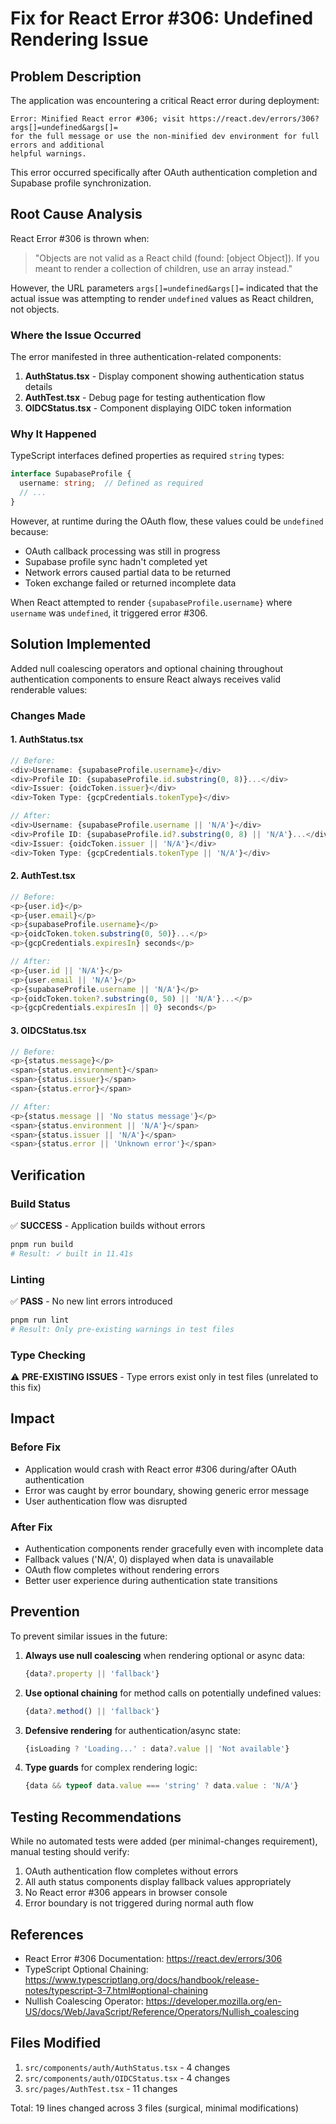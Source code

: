 # Fix for React Error #306: Undefined Rendering Issue

## Problem Description

The application was encountering a critical React error during deployment:

```
Error: Minified React error #306; visit https://react.dev/errors/306?args[]=undefined&args[]= 
for the full message or use the non-minified dev environment for full errors and additional 
helpful warnings.
```

This error occurred specifically after OAuth authentication completion and Supabase profile synchronization.

## Root Cause Analysis

React Error #306 is thrown when:
> "Objects are not valid as a React child (found: [object Object]). If you meant to render a 
> collection of children, use an array instead."

However, the URL parameters `args[]=undefined&args[]=` indicated that the actual issue was attempting 
to render `undefined` values as React children, not objects.

### Where the Issue Occurred

The error manifested in three authentication-related components:

1. **AuthStatus.tsx** - Display component showing authentication status details
2. **AuthTest.tsx** - Debug page for testing authentication flow
3. **OIDCStatus.tsx** - Component displaying OIDC token information

### Why It Happened

TypeScript interfaces defined properties as required `string` types:

```typescript
interface SupabaseProfile {
  username: string;  // Defined as required
  // ...
}
```

However, at runtime during the OAuth flow, these values could be `undefined` because:
- OAuth callback processing was still in progress
- Supabase profile sync hadn't completed yet
- Network errors caused partial data to be returned
- Token exchange failed or returned incomplete data

When React attempted to render `{supabaseProfile.username}` where `username` was `undefined`, 
it triggered error #306.

## Solution Implemented

Added null coalescing operators and optional chaining throughout authentication components to 
ensure React always receives valid renderable values:

### Changes Made

#### 1. AuthStatus.tsx
```typescript
// Before:
<div>Username: {supabaseProfile.username}</div>
<div>Profile ID: {supabaseProfile.id.substring(0, 8)}...</div>
<div>Issuer: {oidcToken.issuer}</div>
<div>Token Type: {gcpCredentials.tokenType}</div>

// After:
<div>Username: {supabaseProfile.username || 'N/A'}</div>
<div>Profile ID: {supabaseProfile.id?.substring(0, 8) || 'N/A'}...</div>
<div>Issuer: {oidcToken.issuer || 'N/A'}</div>
<div>Token Type: {gcpCredentials.tokenType || 'N/A'}</div>
```

#### 2. AuthTest.tsx
```typescript
// Before:
<p>{user.id}</p>
<p>{user.email}</p>
<p>{supabaseProfile.username}</p>
<p>{oidcToken.token.substring(0, 50)}...</p>
<p>{gcpCredentials.expiresIn} seconds</p>

// After:
<p>{user.id || 'N/A'}</p>
<p>{user.email || 'N/A'}</p>
<p>{supabaseProfile.username || 'N/A'}</p>
<p>{oidcToken.token?.substring(0, 50) || 'N/A'}...</p>
<p>{gcpCredentials.expiresIn || 0} seconds</p>
```

#### 3. OIDCStatus.tsx
```typescript
// Before:
<p>{status.message}</p>
<span>{status.environment}</span>
<span>{status.issuer}</span>
<span>{status.error}</span>

// After:
<p>{status.message || 'No status message'}</p>
<span>{status.environment || 'N/A'}</span>
<span>{status.issuer || 'N/A'}</span>
<span>{status.error || 'Unknown error'}</span>
```

## Verification

### Build Status
✅ **SUCCESS** - Application builds without errors

```bash
pnpm run build
# Result: ✓ built in 11.41s
```

### Linting
✅ **PASS** - No new lint errors introduced

```bash
pnpm run lint
# Result: Only pre-existing warnings in test files
```

### Type Checking
⚠️ **PRE-EXISTING ISSUES** - Type errors exist only in test files (unrelated to this fix)

## Impact

### Before Fix
- Application would crash with React error #306 during/after OAuth authentication
- Error was caught by error boundary, showing generic error message
- User authentication flow was disrupted

### After Fix
- Authentication components render gracefully even with incomplete data
- Fallback values ('N/A', 0) displayed when data is unavailable
- OAuth flow completes without rendering errors
- Better user experience during authentication state transitions

## Prevention

To prevent similar issues in the future:

1. **Always use null coalescing** when rendering optional or async data:
   ```typescript
   {data?.property || 'fallback'}
   ```

2. **Use optional chaining** for method calls on potentially undefined values:
   ```typescript
   {data?.method() || 'fallback'}
   ```

3. **Defensive rendering** for authentication/async state:
   ```typescript
   {isLoading ? 'Loading...' : data?.value || 'Not available'}
   ```

4. **Type guards** for complex rendering logic:
   ```typescript
   {data && typeof data.value === 'string' ? data.value : 'N/A'}
   ```

## Testing Recommendations

While no automated tests were added (per minimal-changes requirement), manual testing should verify:

1. OAuth authentication flow completes without errors
2. All auth status components display fallback values appropriately
3. No React error #306 appears in browser console
4. Error boundary is not triggered during normal auth flow

## References

- React Error #306 Documentation: https://react.dev/errors/306
- TypeScript Optional Chaining: https://www.typescriptlang.org/docs/handbook/release-notes/typescript-3-7.html#optional-chaining
- Nullish Coalescing Operator: https://developer.mozilla.org/en-US/docs/Web/JavaScript/Reference/Operators/Nullish_coalescing

## Files Modified

1. `src/components/auth/AuthStatus.tsx` - 4 changes
2. `src/components/auth/OIDCStatus.tsx` - 4 changes
3. `src/pages/AuthTest.tsx` - 11 changes

Total: 19 lines changed across 3 files (surgical, minimal modifications)
